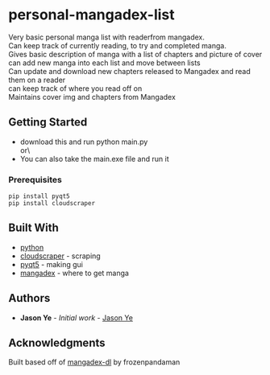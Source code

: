 # personal-mangadex-list

Very basic personal manga list with readerfrom mangadex.\
Can keep track of currently reading, to try and completed manga.\
Gives basic description of manga with a list of chapters and picture of cover\
can add new manga into each list and move between lists\
Can update and download new chapters released to Mangadex and read them on a reader\
can keep track of where you read off on\
Maintains cover img and chapters from Mangadex

## Getting Started

* download this and run python main.py\
or\
* You can also take the main.exe file and run it

### Prerequisites
```
pip install pyqt5
pip install cloudscraper
```

## Built With

* [python](https://www.python.org/)
* [cloudscraper](https://pypi.org/project/cloudscraper/) - scraping
* [pyqt5](https://www.riverbankcomputing.com/software/pyqt/download5) - making gui
* [mangadex](https://mangadex.org/) - where to get manga

## Authors

* **Jason Ye** - *Initial work* - [Jason Ye](https://github.com/ynjason)


## Acknowledgments

Built based off of [mangadex-dl](https://github.com/frozenpandaman/mangadex-dl) by frozenpandaman